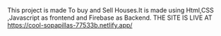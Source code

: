 This project is made To buy and Sell Houses.It is made using Html,CSS ,Javascript as frontend and Firebase as Backend.
THE SITE IS LIVE AT https://cool-sopapillas-77533b.netlify.app/

